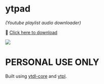 # ytpad

*(Youtube playlist audio downloader)*

🔰 [Click here to download](https://github.com/Icaruk/ytpad/releases/download/1.0.1/ytpad_2.0.0.zip)


![](https://i.gyazo.com/b4e34aebcbec1fa68e5f423940f5a2b0.png)


# PERSONAL USE ONLY

Built using [ytdl-core](https://www.npmjs.com/package/ytdl-core) and [ytpl](https://www.npmjs.com/package/ytpl).
